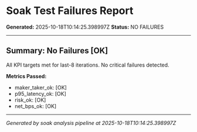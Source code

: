 # Soak Test Failures Report

**Generated:** 2025-10-18T10:14:25.398997Z
**Status:** NO FAILURES

---

## Summary: No Failures [OK]

All KPI targets met for last-8 iterations. No critical failures detected.

**Metrics Passed:**
- maker_taker_ok: [OK]
- p95_latency_ok: [OK]
- risk_ok: [OK]
- net_bps_ok: [OK]

---

*Generated by soak analysis pipeline at 2025-10-18T10:14:25.398997Z*